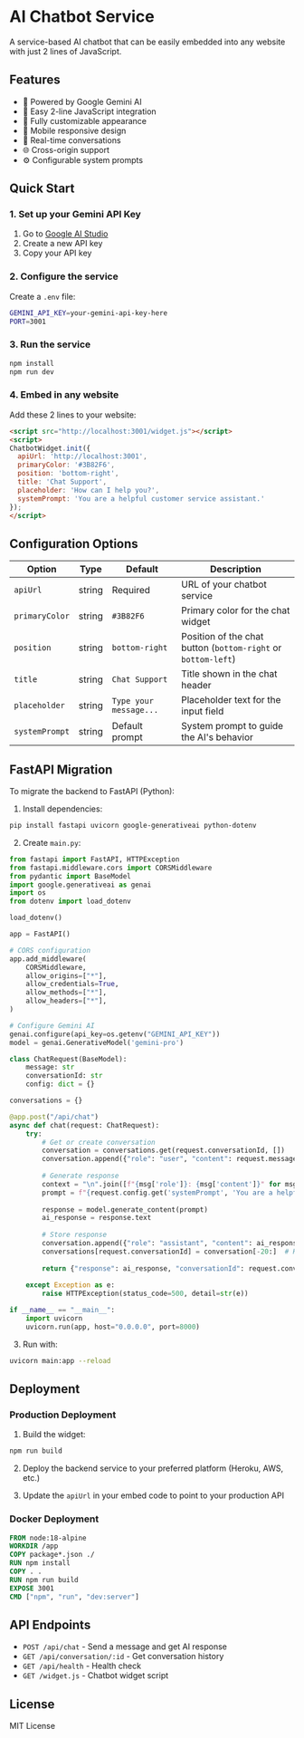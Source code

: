 # AI Chatbot Service

A service-based AI chatbot that can be easily embedded into any website with just 2 lines of JavaScript.

## Features

- 🤖 Powered by Google Gemini AI
- 🚀 Easy 2-line JavaScript integration
- 🎨 Fully customizable appearance
- 📱 Mobile responsive design
- 💬 Real-time conversations
- 🌐 Cross-origin support
- ⚙️ Configurable system prompts

## Quick Start

### 1. Set up your Gemini API Key

1. Go to [Google AI Studio](https://makersuite.google.com/app/apikey)
2. Create a new API key
3. Copy your API key

### 2. Configure the service

Create a `.env` file:

```bash
GEMINI_API_KEY=your-gemini-api-key-here
PORT=3001
```

### 3. Run the service

```bash
npm install
npm run dev
```

### 4. Embed in any website

Add these 2 lines to your website:

```html
<script src="http://localhost:3001/widget.js"></script>
<script>
ChatbotWidget.init({
  apiUrl: 'http://localhost:3001',
  primaryColor: '#3B82F6',
  position: 'bottom-right',
  title: 'Chat Support',
  placeholder: 'How can I help you?',
  systemPrompt: 'You are a helpful customer service assistant.'
});
</script>
```

## Configuration Options

| Option | Type | Default | Description |
|--------|------|---------|-------------|
| `apiUrl` | string | Required | URL of your chatbot service |
| `primaryColor` | string | `#3B82F6` | Primary color for the chat widget |
| `position` | string | `bottom-right` | Position of the chat button (`bottom-right` or `bottom-left`) |
| `title` | string | `Chat Support` | Title shown in the chat header |
| `placeholder` | string | `Type your message...` | Placeholder text for the input field |
| `systemPrompt` | string | Default prompt | System prompt to guide the AI's behavior |

## FastAPI Migration

To migrate the backend to FastAPI (Python):

1. Install dependencies:
```bash
pip install fastapi uvicorn google-generativeai python-dotenv
```

2. Create `main.py`:
```python
from fastapi import FastAPI, HTTPException
from fastapi.middleware.cors import CORSMiddleware
from pydantic import BaseModel
import google.generativeai as genai
import os
from dotenv import load_dotenv

load_dotenv()

app = FastAPI()

# CORS configuration
app.add_middleware(
    CORSMiddleware,
    allow_origins=["*"],
    allow_credentials=True,
    allow_methods=["*"],
    allow_headers=["*"],
)

# Configure Gemini AI
genai.configure(api_key=os.getenv("GEMINI_API_KEY"))
model = genai.GenerativeModel('gemini-pro')

class ChatRequest(BaseModel):
    message: str
    conversationId: str
    config: dict = {}

conversations = {}

@app.post("/api/chat")
async def chat(request: ChatRequest):
    try:
        # Get or create conversation
        conversation = conversations.get(request.conversationId, [])
        conversation.append({"role": "user", "content": request.message})
        
        # Generate response
        context = "\n".join([f"{msg['role']}: {msg['content']}" for msg in conversation])
        prompt = f"{request.config.get('systemPrompt', 'You are a helpful assistant.')}\n\n{context}\nAssistant:"
        
        response = model.generate_content(prompt)
        ai_response = response.text
        
        # Store response
        conversation.append({"role": "assistant", "content": ai_response})
        conversations[request.conversationId] = conversation[-20:]  # Keep last 20 messages
        
        return {"response": ai_response, "conversationId": request.conversationId}
    
    except Exception as e:
        raise HTTPException(status_code=500, detail=str(e))

if __name__ == "__main__":
    import uvicorn
    uvicorn.run(app, host="0.0.0.0", port=8000)
```

3. Run with:
```bash
uvicorn main:app --reload
```

## Deployment

### Production Deployment

1. Build the widget:
```bash
npm run build
```

2. Deploy the backend service to your preferred platform (Heroku, AWS, etc.)

3. Update the `apiUrl` in your embed code to point to your production API

### Docker Deployment

```dockerfile
FROM node:18-alpine
WORKDIR /app
COPY package*.json ./
RUN npm install
COPY . .
RUN npm run build
EXPOSE 3001
CMD ["npm", "run", "dev:server"]
```

## API Endpoints

- `POST /api/chat` - Send a message and get AI response
- `GET /api/conversation/:id` - Get conversation history
- `GET /api/health` - Health check
- `GET /widget.js` - Chatbot widget script

## License

MIT License